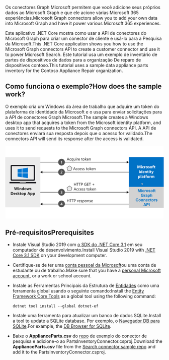 <!-- markdownlint-disable MD002 MD025 MD041 -->
<!--- # Introduction --->

<span data-ttu-id="2c40e-101">Os conectores Graph Microsoft permitem que você adicione seus próprios dados ao Microsoft Graph e que ele acione várias Microsoft 365 experiências.</span><span class="sxs-lookup"><span data-stu-id="2c40e-101">Microsoft Graph connectors allow you to add your own data into Microsoft Graph and have it power various Microsoft 365 experiences.</span></span>

<span data-ttu-id="2c40e-102">Este aplicativo .NET Core mostra como usar a API de conectores do Microsoft Graph para criar um conector de cliente e usá-lo para a Pesquisa da Microsoft.</span><span class="sxs-lookup"><span data-stu-id="2c40e-102">This .NET Core application shows you how to use the Microsoft Graph connectors API to create a customer connector and use it to power Microsoft Search.</span></span> <span data-ttu-id="2c40e-103">Este tutorial usa um exemplo de inventário de partes de dispositivos de dados para a organização De reparo de dispositivos contoso.</span><span class="sxs-lookup"><span data-stu-id="2c40e-103">This tutorial uses a sample data appliance parts inventory for the Contoso Appliance Repair organization.</span></span>

## <a name="how-does-the-sample-work"></a><span data-ttu-id="2c40e-104">Como funciona o exemplo?</span><span class="sxs-lookup"><span data-stu-id="2c40e-104">How does the sample work?</span></span>

<span data-ttu-id="2c40e-105">O exemplo cria um Windows da área de trabalho que adquire um token do plataforma de identidade da Microsoft e o usa para enviar solicitações para a API de conectores Graph Microsoft.</span><span class="sxs-lookup"><span data-stu-id="2c40e-105">The sample creates a Windows desktop app that acquires a token from the Microsoft identity platform, and uses it to send requests to the Microsoft Graph connectors API.</span></span> <span data-ttu-id="2c40e-106">A API de conectores enviará sua resposta depois que o acesso for validado.</span><span class="sxs-lookup"><span data-stu-id="2c40e-106">The connectors API will send its response after the access is validated.</span></span>

![Diagrama mostrando o aplicativo Windows adquirir um token e usá-lo para acessar a API de conectores Graph Microsoft](images/connectors-images/build1.png)

## <a name="prerequisites"></a><span data-ttu-id="2c40e-108">Pré-requisitos</span><span class="sxs-lookup"><span data-stu-id="2c40e-108">Prerequisites</span></span>

* <span data-ttu-id="2c40e-109">Instale Visual Studio 2019 com [o SDK do .NET Core 3.1](https://www.microsoft.com/net/download/core) em seu computador de desenvolvimento.</span><span class="sxs-lookup"><span data-stu-id="2c40e-109">Install Visual Studio 2019 with [.NET Core 3.1 SDK](https://www.microsoft.com/net/download/core) on your development computer.</span></span>
* <span data-ttu-id="2c40e-110">Certifique-se de ter uma [conta pessoal da Microsoft](https://signup.live.com/)ou uma conta de estudante ou de trabalho.</span><span class="sxs-lookup"><span data-stu-id="2c40e-110">Make sure that you have a [personal Microsoft account](https://signup.live.com/), or a work or school account.</span></span>
* <span data-ttu-id="2c40e-111">Instale as Ferramentas Principais da Estrutura de [Entidades](/ef/core/miscellaneous/cli/dotnet) como uma ferramenta global usando o seguinte comando:</span><span class="sxs-lookup"><span data-stu-id="2c40e-111">Install the [Entity Framework Core Tools](/ef/core/miscellaneous/cli/dotnet) as a global tool using the following command:</span></span>

    ```dotnetcli
    dotnet tool install --global dotnet-ef
    ```

* <span data-ttu-id="2c40e-112">Instale uma ferramenta para atualizar um banco de dados SQLite.</span><span class="sxs-lookup"><span data-stu-id="2c40e-112">Install a tool to update a SQLite database.</span></span> <span data-ttu-id="2c40e-113">Por exemplo, o [Navegador DB para SQLite](https://sqlitebrowser.org/).</span><span class="sxs-lookup"><span data-stu-id="2c40e-113">For example, the [DB Browser for SQLite](https://sqlitebrowser.org/).</span></span>
* <span data-ttu-id="2c40e-114">Baixe o **ApplianceParts.csv** do [repo](https://github.com/microsoftgraph/msgraph-search-connector-sample/blob/master/PartsInventoryConnector/ApplianceParts.csv) de exemplo do conector de pesquisa e adicione-o ao PartsInventoryConnector.csproj.</span><span class="sxs-lookup"><span data-stu-id="2c40e-114">Download the **ApplianceParts.csv** file from the [Search connector sample repo](https://github.com/microsoftgraph/msgraph-search-connector-sample/blob/master/PartsInventoryConnector/ApplianceParts.csv) and add it to the PartsInventoryConnector.csproj.</span></span>
